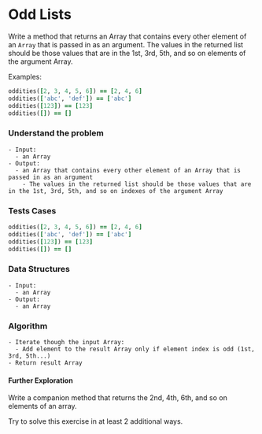 # Odd Lists

Write a method that returns an Array that contains every other element of an `Array` that is passed in as an argument. The values in the returned list should be those values that are in the 1st, 3rd, 5th, and so on elements of the argument Array.

Examples:

```ruby
oddities([2, 3, 4, 5, 6]) == [2, 4, 6]
oddities(['abc', 'def']) == ['abc']
oddities([123]) == [123]
oddities([]) == []
```



### Understand the problem

```
- Input:
  - an Array
- Output:
  - an Array that contains every other element of an Array that is passed in as an argument
    - The values in the returned list should be those values that are in the 1st, 3rd, 5th, and so on indexes of the argument Array
```

### Tests Cases

```ruby
oddities([2, 3, 4, 5, 6]) == [2, 4, 6]
oddities(['abc', 'def']) == ['abc']
oddities([123]) == [123]
oddities([]) == []
```

### Data Structures

```
- Input:
  - an Array
- Output:
  - an Array
```

### Algorithm

```
- Iterate though the input Array:
  - Add element to the result Array only if element index is odd (1st, 3rd, 5th...)
- Return result Array
```



#### Further Exploration

Write a companion method that returns the 2nd, 4th, 6th, and so on elements of an array.

Try to solve this exercise in at least 2 additional ways.